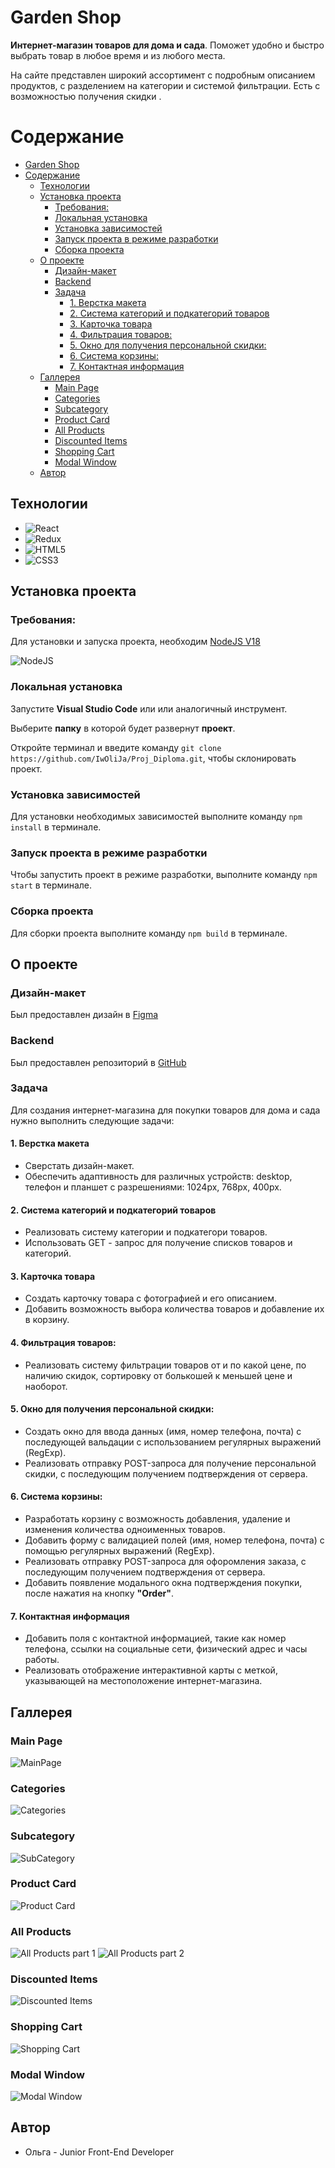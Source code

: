 # Garden Shop


**Интернет-магазин товаров для дома и сада**.
Поможет удобно и быстро выбрать товар в любое время и из любого места.

На сайте представлен широкий ассортимент с подробным описанием продуктов,  с разделением на категории и системой фильтрации.
Есть с возможностью получения скидки .


# Содержание

- [Garden Shop](#garden-shop)
- [Содержание](#содержание)
	- [Технологии](#технологии)
	- [Установка проекта](#установка-проекта)
		- [Требования:](#требования)
		- [Локальная установка](#локальная-установка)
		- [Установка зависимостей](#установка-зависимостей)
		- [Запуск проекта в режиме разработки](#запуск-проекта-в-режиме-разработки)
		- [Сборка проекта](#сборка-проекта)
	- [О проекте](#о-проекте)
		- [Дизайн-макет](#дизайн-макет)
		- [Backend](#backend)
		- [Задача](#задача)
			- [1. Верстка макета](#1-верстка-макета)
			- [2. Система категорий и подкатегорий товаров](#2-система-категорий-и-подкатегорий-товаров)
			- [3. Карточка товара](#3-карточка-товара)
			- [4. Фильтрация товаров:](#4-фильтрация-товаров)
			- [5. Окно для получения персональной скидки:](#5-окно-для-получения-персональной-скидки)
			- [6. Система корзины:](#6-система-корзины)
			- [7.  Контактная информация](#7--контактная-информация)
	- [Галлерея](#галлерея)
		- [Main Page](#main-page)
		- [Categories](#categories)
		- [Subcategory](#subcategory)
		- [Product Card](#product-card)
		- [All Products](#all-products)
		- [Discounted Items](#discounted-items)
		- [Shopping Cart](#shopping-cart)
		- [Modal Window](#modal-window)
	- [Автор](#автор)

## Технологии
- ![React](https://img.shields.io/badge/react-%2320232a.svg?style=for-the-badge&logo=react&logoColor=%2361DAFB)
- ![Redux](https://img.shields.io/badge/redux-%23593d88.svg?style=for-the-badge&logo=redux&logoColor=white)
- ![HTML5](https://img.shields.io/badge/html5-%23E34F26.svg?style=for-the-badge&logo=html5&logoColor=white)
- ![CSS3](https://img.shields.io/badge/css3-%231572B6.svg?style=for-the-badge&logo=css3&logoColor=white)

## Установка проекта

### Требования:
Для установки и запуска проекта, необходим [NodeJS V18](https://nodejs.org/en/blog/release/v18.12.0)

![NodeJS](https://img.shields.io/badge/node.js-6DA55F?style=for-the-badge&logo=node.js&logoColor=white)

###  Локальная установка
Запустите **Visual Studio Code** или или аналогичный инструмент.

Выберите **папку** в которой будет развернут **проект**.

Откройте терминал и введите команду ``git clone https://github.com/IwOliJa/Proj_Diploma.git``, чтобы склонировать проект.

### Установка зависимостей
Для установки необходимых зависимостей выполните команду ``npm install`` в терминале.

### Запуск проекта в режиме разработки
Чтобы запустить проект в режиме разработки, выполните команду ``npm start`` в терминале.

### Сборка проекта
Для сборки проекта выполните команду ``npm build`` в терминале.

##  О проекте

### Дизайн-макет
Был предоставлен дизайн в [Figma](https://www.figma.com/file/yNWvXvjZC0t8d9yBOpeEPy/Garden?node-id=4743%3A989)

### Backend
Был предоставлен репозиторий в [GitHub](https://github.com/HaykInanc/telran_project_backend)

### Задача
Для создания интернет-магазина для покупки товаров для дома и сада нужно выполнить следующие задачи:

#### 1. Верстка макета
- Сверстать дизайн-макет.
- Обеспечить адаптивность для различных устройств:  desktop, телефон и планшет с разрешениями: 1024px, 768px, 400px.
#### 2. Система категорий и подкатегорий товаров
- Реализовать систему категории  и подкатегори товаров.
- Использовать GET - запрос для получение списков товаров и категорий.

#### 3. Карточка товара
- Создать карточку товара с фотографией и его описанием.
- Добавить возможность выбора количества товаров и добавление их в корзину.

#### 4. Фильтрация товаров:
- Реализовать систему фильтрации товаров от и по какой цене, по наличию скидок, сортировку от болькошей к меньшей цене и наоборот.

#### 5. Окно для получения персональной скидки:
- Создать окно для ввода данных (имя, номер телефона, почта) с последующей вальдации с использованием регулярных выражений (RegExp).
- Реализовать отправку POST-запроса для  получение персональной скидки, с последующим получением подтверждения от сервера.
#### 6. Система корзины:

- Разработать корзину с возможность добавления, удаление и изменения количества одноименных товаров.
- Добавить форму с валидацией полей (имя, номер телефона, почта) с помощью регулярных выражений (RegExp).
- Реализовать отправку POST-запроса для офоромления заказа, с последующим получением подтверждения от сервера.
-  Добавить появление модального окна подтверждения покупки, после нажатия на кнопку **"Order"**.

#### 7.  Контактная информация
- Добавить поля с контактной информацией, такие как номер телефона, ссылки на социальные сети, физический адрес и часы работы.
- Реализовать отображение интерактивной карты с меткой, указывающей на местоположение интернет-магазина.

## Галлерея

### Main Page

![MainPage](https://cdn.discordapp.com/attachments/639420321677443073/1196275143534714900/MainPage.png?ex=65b7090b&is=65a4940b&hm=7c34d23e0a04681ba37939b6e465d7a7bee6db4496655fcabf7f50fe70e7a58c&)
	
### Categories
![Categories](https://cdn.discordapp.com/attachments/639420321677443073/1196275623518281728/Categories.png?ex=65b7097e&is=65a4947e&hm=dc941a9c515c06eabf9dea15f8331b5d6bd1361a0d2a5f5356b710466c0ca3b7&)
### Subcategory
![SubCategory](https://cdn.discordapp.com/attachments/639420321677443073/1196276222515236914/SubCategory.png?ex=65b70a0d&is=65a4950d&hm=cee2f63afba7e9b1133338845c96994611341d8562fca18f64bbbead0b043d7f&)
### Product Card
![Product Card](https://cdn.discordapp.com/attachments/639420321677443073/1196279060075130890/ProductInfo.png?ex=65b70cb1&is=65a497b1&hm=ae02c47aac136f221fc9e7509a89103e4f928d120649bb80b64ea70c42a3ff6f&)

### All Products

![All Products part 1](https://cdn.discordapp.com/attachments/639420321677443073/1196290194505220146/AllProducts1.png?ex=65b71710&is=65a4a210&hm=bb1e9f89308ee10010accf47b07338d1e2afc7594b83b51eda440a4235883a4e&)
![All Products part 2](https://cdn.discordapp.com/attachments/639420321677443073/1196290195348271124/AllProducts2.png?ex=65b71710&is=65a4a210&hm=948ea1b0930a994022dbd73c21654ccdc0da2edb321abab35c7bed389867e451&)
### Discounted Items
![Discounted Items](https://cdn.discordapp.com/attachments/639420321677443073/1196279059009769634/DiscountendItems.png?ex=65b70cb1&is=65a497b1&hm=e7671d5e9e0ae21af294312335ee6c26dd751c2f799c68687e2caa476909ffdf&)
### Shopping Cart
![Shopping Cart](https://cdn.discordapp.com/attachments/639420321677443073/1196279061157253140/ShoppingCart.png?ex=65b70cb1&is=65a497b1&hm=1f76376fa5199613a520a5738038a8a89745864355451f4e6f1065c60e31a9c6&)

### Modal Window
![Modal Window](https://cdn.discordapp.com/attachments/639420321677443073/1196287439594082364/ModaleWindow.png?ex=65b7147f&is=65a49f7f&hm=10350845b330eebcb60e815fc71d5d42e2218dd526f755cea5169f6cdb7181df&)
## Автор

- Ольга - Junior Front-End Developer